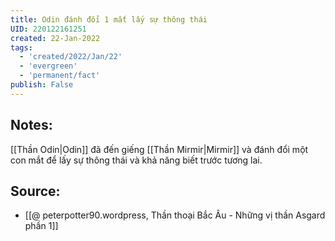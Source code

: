 ```yaml
---
title: Odin đánh đổi 1 mắt lấy sự thông thái
UID: 220122161251
created: 22-Jan-2022
tags:
  - 'created/2022/Jan/22'
  - 'evergreen'
  - 'permanent/fact'
publish: False
---
```

## Notes:
[[Thần Odin|Odin]] đã đến giếng [[Thần Mirmir|Mirmir]] và đánh đổi một con mắt để lấy sự thông thái và khả năng biết trước tương lai.

## Source:
- [[@ peterpotter90.wordpress, Thần thoại Bắc Âu - Những vị thần Asgard phần 1]]


